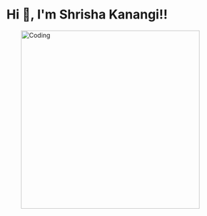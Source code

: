 <h1 align="center">Hi 👋, I'm Shrisha Kanangi!!</h1>
<img align="right" alt="Coding" width="400" src="https://www.goodmarketing.club/content/images/2021/01/How-to-Measure-the-Success-of-Dashboards--1-.png">
<p align="left">
</p>
